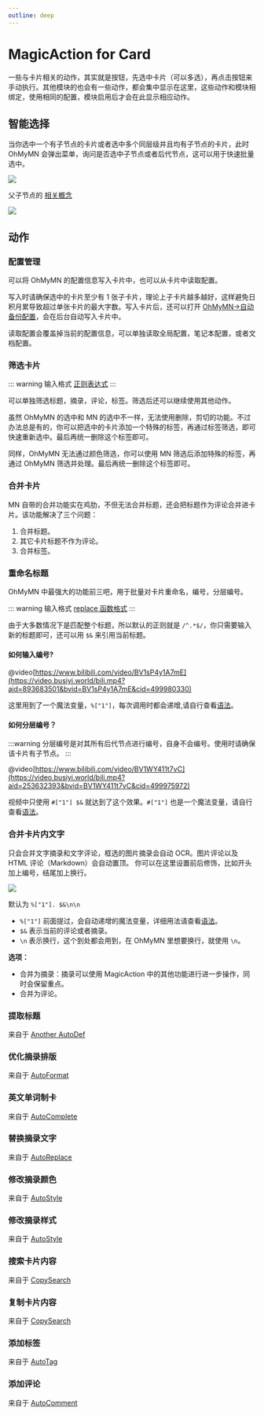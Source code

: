```yaml
---
outline: deep
---
```


# MagicAction for Card

一些与卡片相关的动作，其实就是按钮，先选中卡片（可以多选），再点击按钮来手动执行。其他模块的也会有一些动作，都会集中显示在这里，这些动作和模块相绑定，使用相同的配置，模块启用后才会在此显示相应动作。

## 智能选择

当你选中一个有子节点的卡片或者选中多个同层级并且均有子节点的卡片，此时 OhMyMN 会弹出菜单，询问是否选中子节点或者后代节点，这可以用于快速批量选中。

![](https://testmnbbs.oss-cn-zhangjiakou.aliyuncs.com/pic20220521005544.png?x-oss-process=base_webp)

父子节点的 [相关概念](../concept.md#2-卡片节点父子卡片父子节点祖先卡片祖先节点后代卡片后代节点)

![](https://testmnbbs.oss-cn-zhangjiakou.aliyuncs.com/pic20220521005122.png?x-oss-process=base_webp)

## 动作

### 配置管理

可以将 OhMyMN 的配置信息写入卡片中，也可以从卡片中读取配置。

写入时请确保选中的卡片至少有 1 张子卡片，理论上子卡片越多越好，这样避免日积月累导致超过单张卡片的最大字数。写入卡片后，还可以打开 [OhMyMN->自动备份配置](ohmymn.md#自动备份配置)，会在后台自动写入卡片中。

读取配置会覆盖掉当前的配置信息，可以单独读取全局配置，笔记本配置，或者文档配置。

### 筛选卡片

::: warning 输入格式
[正则表达式](../custom.md#正则表达式)
:::

可以单独筛选标题，摘录，评论，标签。筛选后还可以继续使用其他动作。

虽然 OhMyMN 的选中和 MN 的选中不一样，无法使用删除，剪切的功能。不过办法总是有的，你可以把选中的卡片添加一个特殊的标签，再通过标签筛选，即可快速重新选中。最后再统一删除这个标签即可。

同样，OhMyMN 无法通过颜色筛选，你可以使用 MN 筛选后添加特殊的标签，再通过 OhMyMN 筛选并处理。最后再统一删除这个标签即可。

### 合并卡片

MN 自带的合并功能实在鸡肋，不但无法合并标题，还会把标题作为评论合并进卡片。该功能解决了三个问题：

1. 合并标题。
2. 其它卡片标题不作为评论。
3. 合并标签。

### 重命名标题

OhMyMN 中最强大的功能前三吧，用于批量对卡片重命名，编号，分层编号。

::: warning 输入格式
[replace 函数格式](../custom.md#replace-函数)
:::

由于大多数情况下是匹配整个标题，所以默认的正则就是 `/^.*$/`，你只需要输入新的标题即可，还可以用 `$&` 来引用当前标题。

#### 如何输入编号?

<p/>

@video[https://www.bilibili.com/video/BV1sP4y1A7mE](https://video.busiyi.world/bili.mp4?aid=893683501&bvid=BV1sP4y1A7mE&cid=499980330)

这里用到了一个魔法变量，`%["1"]`，每次调用时都会递增,请自行查看[语法](../serial.md#1-和-1)。

#### 如何分层编号？

:::warning
分层编号是对其所有后代节点进行编号，自身不会编号。使用时请确保该卡片有子节点。
:::

@video[https://www.bilibili.com/video/BV1WY411t7vC](https://video.busiyi.world/bili.mp4?aid=253632393&bvid=BV1WY411t7vC&cid=499975972)

视频中只使用 `#["1"] $&` 就达到了这个效果。`#["1"]` 也是一个魔法变量，请自行查看[语法](../serial.md#1)。

### 合并卡片内文字

只会合并文字摘录和文字评论，框选的图片摘录会自动 OCR。图片评论以及 HTML 评论（Markdown）会自动置顶。
你可以在这里设置前后修饰，比如开头加上编号，结尾加上换行。

![](https://testmnbbs.oss-cn-zhangjiakou.aliyuncs.com/pic20220730161836.png?x-oss-process=base_webp)

默认为 `%["1"]. $&\n\n`

- `%["1"]` 前面提过，会自动递增的魔法变量，详细用法请查看[语法](../serial.md#1-和-1)。
- `$&` 表示当前的评论或者摘录。
- `\n` 表示换行，这个到处都会用到，在 OhMyMN 里想要换行，就使用 `\n`。

**选项：**

- 合并为摘录：摘录可以使用 MagicAction 中的其他功能进行进一步操作，同时会保留重点。
- 合并为评论。

### 提取标题

来自于 [Another AutoDef](anotherautodef.md#提取标题)

### 优化摘录排版

来自于 [AutoFormat](autoformat.md#优化摘录排版)

### 英文单词制卡

来自于 [AutoComplete](autocomplete.md#英文单词制卡)

### 替换摘录文字

来自于 [AutoReplace](autoreplace.md#替换摘录文字)

### 修改摘录颜色

来自于 [AutoStyle](autostyle.md#修改摘录颜色)

### 修改摘录样式

来自于 [AutoStyle](autostyle.md#修改摘录样式)

### 搜索卡片内容

来自于 [CopySearch](copysearch.md)

### 复制卡片内容

来自于 [CopySearch](copysearch.md)

### 添加标签

来自于 [AutoTag](autotag.md#添加标签)

### 添加评论

来自于 [AutoComment](autocomment.md#添加评论)
